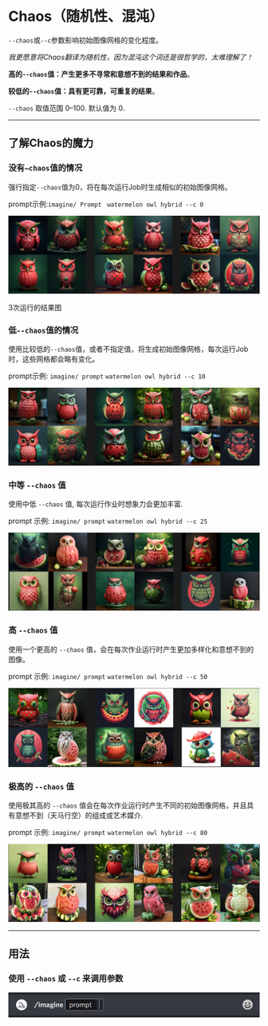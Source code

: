 # Chaos（随机性、混沌）

`--chaos`或`--c`参数影响初始图像网格的变化程度。

*我更愿意将Chaos翻译为随机性，因为混沌这个词还是很哲学的，太难理解了！*

**高的`--chaos`值：产生更多不寻常和意想不到的结果和作品**。

**较低的`--chaos`值：具有更可靠，可重复的结果**。

`--chaos` 取值范围 0–100.
默认值为 0.

------

## 了解Chaos的魔力

### 没有`—chaos`值的情况

强行指定`--chaos`值为0，将在每次运行Job时生成相似的初始图像网格。

prompt示例:`imagine/ Prompt ` `watermelon owl hybrid --c 0 `

![image-20230603175256860](../images/base/chaos/image-20230603175256860.png)

3次运行的结果图

### 低`--chaos`值的情况

使用比较低的`--chaos`值，或者不指定值，将生成初始图像网格，每次运行Job时，这些网格都会略有变化。

prompt示例: `imagine/ prompt` `watermelon owl hybrid --c 10`

![image-20230603180910262](../images/base/chaos/image-20230603180910262.png)



### 中等 `--chaos` 值

使用中低 `--chaos` 值, 每次运行作业时想象力会更加丰富.

prompt 示例: `imagine/ prompt` `watermelon owl hybrid --c 25`

![image-20230603181505050](../images/base/chaos/image-20230603181505050.png)



### 高 `--chaos` 值

使用一个更高的 `--chaos` 值，会在每次作业运行时产生更加多样化和意想不到的图像。

prompt 示例: `imagine/ prompt` `watermelon owl hybrid --c 50`

![image-20230603181644108](../images/base/chaos/image-20230603181644108.png)



### 极高的 `--chaos` 值

使用极其高的 `--chaos` 值会在每次作业运行时产生不同的初始图像网格，并且具有意想不到（天马行空）的组成或艺术媒介.

prompt 示例: `imagine/ prompt` `watermelon owl hybrid --c 80`

![image-20230603183242512](../images/base/chaos/image-20230603183242512.png)



------

## 用法

### 使用 `--chaos` 或 `--c` 来调用参数

![Animated Gif showing how the Midjourney chaos parameter is typed](../images/base/chaos/MJ_Parameter_Chaos.gif)